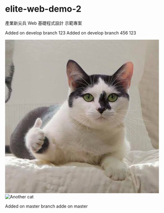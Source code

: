 # elite-web-demo-2

產業新尖兵 Web 基礎程式設計 示範專案

Added on develop branch 123 
Added on develop branch 456
123

![Cat](./image/cat.jpg)
![Another cat](https://i.imgur.com/9wGJWa0.png)

Added on master branch
adde on master 
